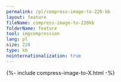```yaml
---
permalink: /pl/compress-image-to-220-kb
layout: feature
fileName: compress-image-to-220kb
folderName: feature
tool: imgcompression
lang: pl
size: 220
type: kb
nointernationalization: true
---
```

{%- include compress-image-to-X.html -%}       
